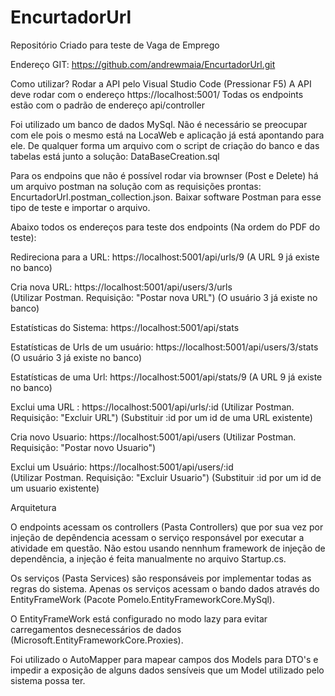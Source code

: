 # EncurtadorUrl
Repositório Criado para teste de Vaga de Emprego

Endereço GIT: https://github.com/andrewmaia/EncurtadorUrl.git

Como utilizar?
Rodar a API pelo Visual Studio Code (Pressionar F5)
A API deve rodar com o endereço https://localhost:5001/
Todas os endpoints estão com o padrão de endereço api/controller

Foi utilizado um banco de dados MySql. Não é necessário se preocupar com ele pois o mesmo está na LocaWeb e aplicação já está apontando para ele. De qualquer forma um arquivo com o script de criação do banco e das tabelas está junto a solução: DataBaseCreation.sql 

Para os endpoins que não é possível rodar via brownser (Post e Delete) há um arquivo postman na solução com as requisições prontas: EncurtadorUrl.postman_collection.json. Baixar software Postman para esse tipo de teste e importar o arquivo.

Abaixo todos os endereços para teste dos endpoints (Na ordem do PDF do teste):

Redireciona para a URL:
https://localhost:5001/api/urls/9
(A URL 9 já existe no banco)

Cria nova URL:
https://localhost:5001/api/users/3/urls  
(Utilizar Postman. Requisição: "Postar nova URL") 
(O usuário 3 já existe no banco) 

Estatísticas do Sistema:
https://localhost:5001/api/stats

Estatísticas de Urls de um usuário:
https://localhost:5001/api/users/3/stats (O usuário 3 já existe no banco) 

Estatísticas de uma Url:
https://localhost:5001/api/stats/9 
(A URL 9 já existe no banco)

Exclui uma URL :
https://localhost:5001/api/urls/:id 
(Utilizar Postman. Requisição: "Excluir URL")
(Substituir :id por um id de uma URL existente) 

Cria novo Usuario:
https://localhost:5001/api/users
(Utilizar Postman. Requisição: "Postar novo Usuario")

Exclui um Usuário:
https://localhost:5001/api/users/:id   
(Utilizar Postman. Requisição: "Excluir Usuario")
(Substituir :id por um id de um usuario existente) 


Arquitetura

O endpoints acessam os controllers  (Pasta Controllers) que por sua vez por injeção de depêndencia acessam o serviço responsável por executar a atividade em questão. Não estou usando nennhum framework de injeção de dependência, a injeção é feita manualmente no arquivo Startup.cs.


Os serviços (Pasta Services) são responsáveis por implementar todas as regras do sistema. Apenas os serviços acessam o bando dados através do EntityFrameWork (Pacote Pomelo.EntityFrameworkCore.MySql).


O EntityFrameWork está configurado no modo lazy para evitar carregamentos desnecessários de dados (Microsoft.EntityFrameworkCore.Proxies).

Foi utilizado o AutoMapper para mapear campos dos Models para DTO's e impedir a exposição de alguns dados sensíveis que um Model utilizado pelo sistema possa ter. 
